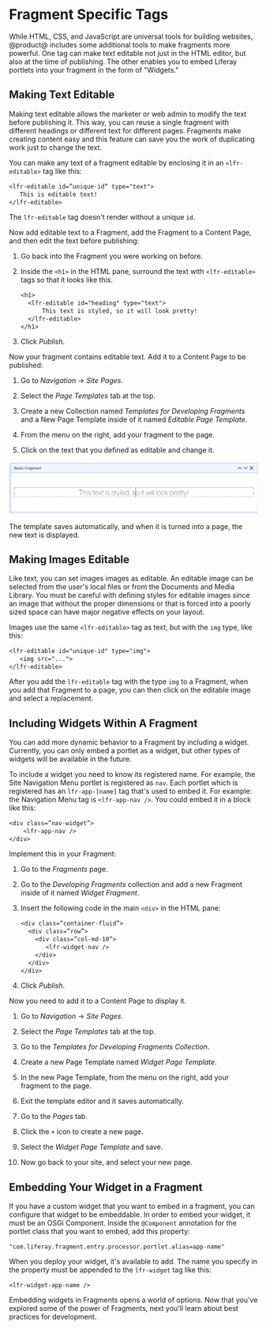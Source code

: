 # Fragment Specific Tags [](id=fragment-specific-tags)

While HTML, CSS, and JavaScript are universal tools for building websites, 
@product@ includes some additional tools to make fragments more powerful. One
tag can make text editable not just in the HTML editor, but also at the time of
publishing. The other enables you to embed Liferay portlets into your fragment
in the form of "Widgets."

## Making Text Editable [](id=making-text-editable)

Making text editable allows the marketer or web admin to modify the text before
publishing it. This way, you can reuse a single fragment with different headings
or different text for different pages. Fragments make creating content easy and
this feature can save you the work of duplicating work just to change the text.

You can make any text of a fragment editable by enclosing it in an 
`<lfr-editable>` tag like this:
    
    <lfr-editable id=”unique-id” type="text">
       This is editable text!    
    </lfr-editable>
 
The `lfr-editable` tag doesn't render without a unique `id`. 

Now add editable text to a Fragment, add the Fragment to a Content Page, 
and then edit the text before publishing:

1.  Go back into the Fragment you were working on before.

2.  Inside the `<h1>` in the HTML pane, surround the text with `<lfr-editable>` 
    tags so that it looks like this. 
    
        <h1>
          <lfr-editable id="heading" type="text">
              This text is styled, so it will look pretty!
          </lfr-editable>
        </h1>

4.  Click *Publish*.

Now your fragment contains editable text. Add it to a Content Page to be
published:

1.  Go to *Navigation* &rarr; *Site Pages*.

2.  Select the *Page Templates* tab at the top.

3.  Create a new Collection named *Templates for Developing Fragments* and a New
    Page Template inside of it named *Editable Page Template*. 

4.  From the menu on the right, add your fragment to the page.

5.  Click on the text that you defined as editable and change it.

![Figure 1: You can edit text in the Page Template editor.](../../../images/editing-fragment-text.png)

The template saves automatically, and when it is turned into a page, the new
text is displayed.

## Making Images Editable [](id=making-images-editable)

Like text, you can set images images as editable. An editable image can be
selected from the user's local files or from the Documents and Media Library.
You must be careful with defining styles for editable images since an image that
without the proper dimensions or that is forced into a poorly sized space can
have major negative effects on your layout. 

Images use the same `<lfr-editable>` tag as text, but with the `img` type, like 
this:
    
    <lfr-editable id="unique-id" type="img">
       <img src="...">
    </lfr-editable>

After you add the `lfr-editable` tag with the type `img` to a Fragment, when 
you add that Fragment to a page, you can then click on the editable image and 
select a replacement.

<!--Figure X: You can replace images in the Page Template editor.../../../images/editing-fragment-image.png -->

## Including Widgets Within A Fragment [](id=including-widgets-within-a-fragment)

You can add more dynamic behavior to a Fragment by including a widget. 
Currently, you can only embed a portlet as a widget, but other types of widgets
will be available in the future.

To include a widget you need to know its registered name. For example, the Site 
Navigation Menu portlet is registered as `nav`. Each portlet which is registered
has an `lfr-app-[name]` tag that's used to embed it. For example: the Navigation
Menu tag is `<lfr-app-nav />`. You could embed it in a block like this:

    <div class=”nav-widget”>
        <lfr-app-nav />
    </div>

Implement this in your Fragment:

1.  Go to the *Fragments* page.

2.  Go to the *Developing Fragments* collection and add a new Fragment inside 
    of it named *Widget Fragment*.

4.  Insert the following code in the main `<div>` in the HTML pane:
    
        <div class=”container-fluid”>
          <div class=”row”>
            <div class=”col-md-10”>
               <lfr-widget-nav />
            </div>
          </div>
        </div>
 
5.  Click *Publish*. 

Now you need to add it to a Content Page to display it.

1.  Go to *Navigation* &rarr; *Site Pages*.

2.  Select the *Page Templates* tab at the top.

3.  Go to the *Templates for Developing Fragments Collection*.

4.  Create a new Page Template named *Widget Page Template*.

5.  In the new Page Template, from the menu on the right, add your fragment to
    the page.
 
6.  Exit the template editor and it saves automatically.

7.  Go to the *Pages* tab.

8.  Click the `+` icon to create a new page.

9.  Select the *Widget Page Template* and save.

10. Now go back to your site, and select your new page.

## Embedding Your Widget in a Fragment [](id=embedding-your-widget-in-a-fragment)

If you have a custom widget that you want to embed in a fragment, you can 
configure that widget to be embeddable. In order to embed your widget, it must
be an OSGi Component. Inside the `@Component` annotation for the portlet class
that you want to embed, add this property:

    "com.liferay.fragment.entry.processor.portlet.alias=app-name"
 
When you deploy your widget, it's available to add. The name you specify in the
property must be appended to the `lfr-widget` tag like this:

    <lfr-widget-app-name /> 

Embedding widgets in Fragments opens a world of options. Now that you've
explored some of the power of Fragments, next you'll learn about best practices
for development.
